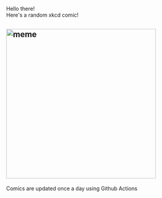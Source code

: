 Hello there! <br>Here's a random xkcd comic!<br>
## <img src="https://imgs.xkcd.com/comics/improved_keyboard.png" alt="meme" width="400"/><br>
Comics are updated once a day using Github Actions
